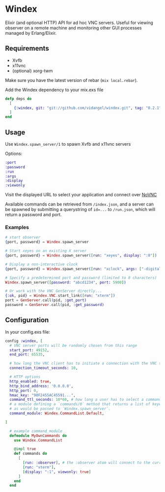 # Windex

Elixir (and optional HTTP) API for ad hoc VNC servers.
Useful for viewing observer on a remote machine and
monitoring other GUI processes managed by Erlang/Elixir.

## Requirements

- Xvfb
- x11vnc
- (optional) xorg-twm

Make sure you have the latest version of rebar (`mix local.rebar`).

Add the Windex dependency to your mix.exs file

```elixir
defp deps do
  [
    {:windex, git: "git://github.com/vidangel/windex.git", tag: "0.2.1"},
  ]
end
```

## Usage

Use `Windex.spawn_server/1` to spawn Xvfb and x11vnc servers

Options:

```elixir
:port
:password
:run
:args
:display
:viewonly
```

Visit the displayed URL to select your application and connect over [NoVNC](https://github.com/novnc/noVNC)

Available commands can be retrieved from `/index.json`, and a server
can be spawned by submitting a querystring of `id=...` to `/run.json`,
which will return a password and port.

### Examples

```elixir
# start observer
{port, password} = Windex.spawn_server

# Start xeyes on an existing X server
{port, password} = Windex.spawn_server([run: "xeyes", display: ":0"])

# Display a non-interactive clock
{port, password} = Windex.spawn_server([run: "xclock", args: ["-digital", "-brief"], viewonly: true])

# Specify a predetermined port and password (limited to 8 characters)
Windex.spawn_server([password: "abcd1234", port: 5900])

# Or work with the VNC GenServer directly...
{:ok, pid} = Windex.VNC.start_link([run: "xterm"])
port = GenServer.call(pid, :get_port)
password = GenServer.call(pid, :get_password)
```

## Configuration

In your config.exs file:

```elixir
config :windex, [
  # VNC server ports will be randomly chosen from this range
  start_port: 49152,
  end_port: 65535,

  # how long the VNC client has to initiate a connection with the VNC server
  connection_timeout_seconds: 10,

  # HTTP options
  http_enabled: true,
  http_bind_address: '0.0.0.0',
  http_port: 0,
  hmac_key: "90F2455AC45591...",
  command_ttl_seconds: 10*60, # how long a user has to select a command
  # a module defining a `commands/0` method that returns a list of keyword lists
  # as would be passed to `Windex.spawn_server`.
  command_module: Windex.CommandList.Default,

]

  # example command_module
  defmodule MyOwnCommands do
    use Windex.CommandList

    @impl true
    def commands do
      [
        [run: :observer], # the :observer atom will connect to the current node
        [run: "xterm"],
        [display: ":1", viewonly: true]
      ]
    end
  end
```
